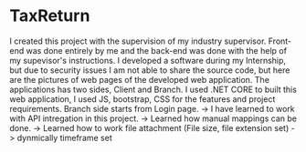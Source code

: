 # TaxReturn
I created this project with the supervision of my industry supervisor. Front-end was done entirely by me and the back-end was done with the help of my supevisor's instructions.
I developed a software during my Internship, but due to security issues I am not able to share the source code, but here are the pictures of web pages of the developed web application.
The applications has two sides, Client and Branch.
I used .NET CORE to built this web application, I used JS, bootstrap, CSS for the features and project requirements.
Branch side starts from Login page. 
-> I have learned to work with API intregation in this project. 
-> Learned how manual mappings can be done.
-> Learned how to work file attachment (File size, file extension set)
-> dynmically timeframe set
